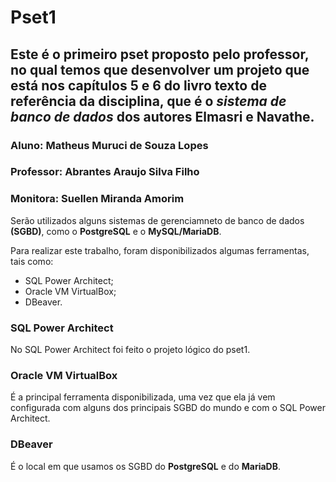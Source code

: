 # Pset1

## Este é o primeiro pset proposto pelo professor, no qual temos que desenvolver um projeto que está nos capítulos 5 e 6 do livro texto de referência da disciplina, que é o *sistema de banco de dados* dos autores Elmasri e Navathe.

### Aluno: Matheus Muruci de Souza Lopes

### Professor: Abrantes Araujo Silva Filho

### Monitora: Suellen Miranda Amorim

Serão utilizados alguns sistemas de gerenciamneto de banco de dados **(SGBD)**, como o **PostgreSQL** e o **MySQL/MariaDB**.

Para realizar este trabalho, foram disponibilizados algumas ferramentas, tais como:

* SQL Power Architect;
* Oracle VM VirtualBox;
* DBeaver.

### SQL Power Architect

No SQL Power Architect foi feito o projeto lógico do pset1.

### Oracle VM VirtualBox

É a principal ferramenta disponibilizada, uma vez que ela já vem configurada com alguns dos principais SGBD do mundo e com o SQL Power Architect.

### DBeaver

É o local em que usamos os SGBD do **PostgreSQL** e do **MariaDB**.





